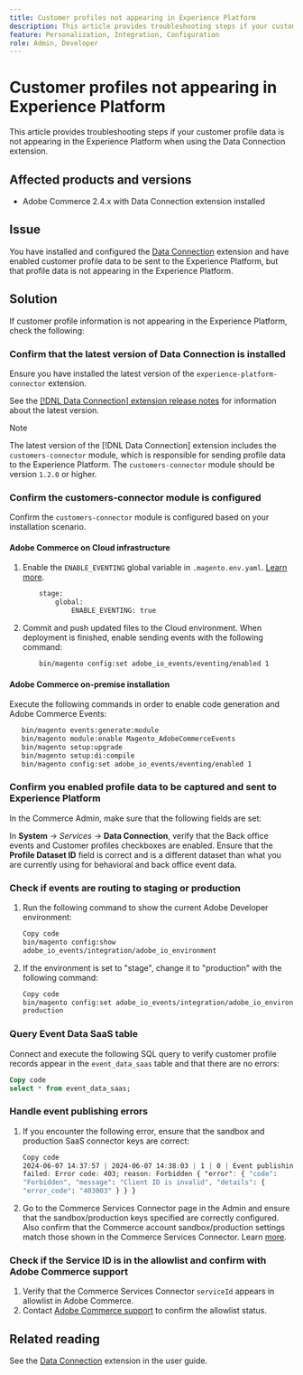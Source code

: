 ```yaml
---
title: Customer profiles not appearing in Experience Platform
description: This article provides troubleshooting steps if your customer profile data is not appearing in the Experience Platform when using the Data Connection extension.
feature: Personalization, Integration, Configuration
role: Admin, Developer
---
```

# Customer profiles not appearing in Experience Platform

This article provides troubleshooting steps if your customer profile data is not appearing in the Experience Platform when using the Data Connection extension.

## Affected products and versions

* Adobe Commerce 2.4.x with Data Connection extension installed

## Issue

You have installed and configured the [Data Connection](https://experienceleague.adobe.com/en/docs/commerce-merchant-services/data-connection/overview) extension and have enabled customer profile data to be sent to the Experience Platform, but that profile data is not appearing in the Experience Platform.

## Solution

If customer profile information is not appearing in the Experience Platform, check the following:

### Confirm that the latest version of Data Connection is installed

Ensure you have installed the latest version of the `experience-platform-connector` extension.

See the [[!DNL Data Connection] extension release notes](https://experienceleague.adobe.com/en/docs/commerce-merchant-services/data-connection/release-notes) for information about the latest version. 

>[!NOTE]
>
>The latest version of the [!DNL Data Connection] extension includes the `customers-connector` module, which is responsible for sending profile data to the Experience Platform. The `customers-connector` module should be version `1.2.0` or higher.

### Confirm the customers-connector module is configured

Confirm the `customers-connector` module is configured based on your installation scenario.

#### Adobe Commerce on Cloud infrastructure

1. Enable the `ENABLE_EVENTING` global variable in `.magento.env.yaml`. [Learn more](https://experienceleague.adobe.com/en/docs/commerce-cloud-service/user-guide/configure/env/stage/variables-global).

    ```bash
        stage:
            global:
                ENABLE_EVENTING: true
    ```

1. Commit and push updated files to the Cloud environment. When deployment is finished, enable sending events with the following command:

    ```bash
        bin/magento config:set adobe_io_events/eventing/enabled 1
    ```

#### Adobe Commerce on-premise installation

Execute the following commands in order to enable code generation and Adobe Commerce Events:

```bash
   bin/magento events:generate:module
   bin/magento module:enable Magento_AdobeCommerceEvents
   bin/magento setup:upgrade
   bin/magento setup:di:compile
   bin/magento config:set adobe_io_events/eventing/enabled 1
```

### Confirm you enabled profile data to be captured and sent to Experience Platform

In the Commerce Admin, make sure that the following fields are set:

In **System** -> *Services* -> **Data Connection**, verify that the Back office events and Customer profiles checkboxes are enabled. Ensure
that the **Profile Dataset ID** field is correct and is a different dataset than what you are currently using for behavioral and back office event data.

### Check if events are routing to staging or production

1. Run the following command to show the current Adobe Developer environment:

    ```bash
    Copy code
    bin/magento config:show
    adobe_io_events/integration/adobe_io_environment
    ```

1. If the environment is set to "stage", change it to "production" with the following
command:

    ```bash
    Copy code
    bin/magento config:set adobe_io_events/integration/adobe_io_environment
    production
    ```

### Query Event Data SaaS table

Connect and execute the following SQL query to verify customer profile records appear in the
`event_data_saas` table and that there are no errors:

```sql
Copy code
select * from event_data_saas;
```

### Handle event publishing errors

1. If you encounter the following error, ensure that the sandbox and production SaaS connector keys are correct:

    ```css
    Copy code
    2024-06-07 14:37:57 | 2024-06-07 14:38:03 | 1 | 0 | Event publishing
    failed: Error code: 403; reason: Forbidden { "error": { "code":
    "Forbidden", "message": "Client ID is invalid", "details": {
    "error_code": "403003" } } }
    ```

1. Go to the Commerce Services Connector page in the Admin and ensure that the sandbox/production keys specified are correctly configured. Also confirm that the Commerce account sandbox/production settings match those shown in the Commerce Services Connector. Learn [more](https://experienceleague.adobe.com/en/docs/commerce-merchant-services/user-guides/integration-services/saas#apikey).

### Check if the Service ID is in the allowlist and confirm with Adobe Commerce support

1. Verify that the Commerce Services Connector `serviceId` appears in allowlist in Adobe Commerce.
1. Contact [Adobe Commerce support](https://support.magento.com/hc/en-us) to confirm the allowlist status.

## Related reading

See the [Data Connection](https://experienceleague.adobe.com/en/docs/commerce-merchant-services/data-connection/overview) extension in the user guide.
